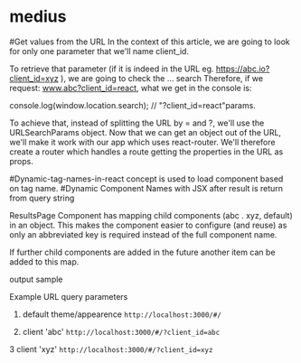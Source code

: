 # medius

#Get values from the URL
In the context of this article, we are going to look for only one parameter that we'll name client_id.

To retrieve that parameter (if it is indeed in the URL eg. https://abc.io?client_id=xyz ), we are going to check the ... search
Therefore, if we request: www.abc?client_id=react, what we get in the console is:

console.log(window.location.search); // "?client_id=react"params.

To achieve that, instead of splitting the URL by = and ?, we'll use the URLSearchParams object.
Now that we can get an object out of the URL, we'll make it work with our app which uses react-router. We'll therefore create a router which handles a route getting the properties in the URL as props.



#Dynamic-tag-names-in-react concept is used to load component based on tag name.
#Dynamic Component Names with JSX after result is return from query string 


ResultsPage Component  has mapping child components (abc . xyz, default) in an object.
This makes the component easier to configure (and reuse) as only an abbreviated key is required instead of the full 
component name.


If further child components are added in the future another item can be added to this map.


output sample

Example URL query parameters

1. default theme/appearence
`http://localhost:3000/#/`

2. client 'abc'
`http://localhost:3000/#/?client_id=abc`

3 client 'xyz'
`http://localhost:3000/#/?client_id=xyz`
